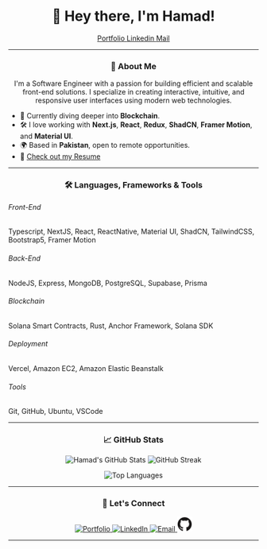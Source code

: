 <h1 align="center"> 👋 Hey there, I'm Hamad! </h1>

<p align="center">
   <a href="https://hamad-portfolio.vercel.app/" target="_blank">
      Portfolio
   </a>
   <a href="https://www.linkedin.com/in/hamadullah16/" target="_blank">
     Linkedin
   </a>
   <a href="mailto:hamadullah16@gmail.com">
      Mail
   </a>
</p>

---

<h3 align="center">🚀 About Me</h3>
<p align="center">I'm a Software Engineer with a passion for building efficient and scalable front-end solutions. I specialize in creating interactive, intuitive, and responsive user interfaces using modern web technologies.</p>

- 🌱 Currently diving deeper into **Blockchain**.
- 🛠️ I love working with  **Next.js**, **React**, **Redux**, **ShadCN**, **Framer Motion**, and **Material UI**.
- 🌍 Based in **Pakistan**, open to remote opportunities.
- 📄 [Check out my Resume](https://drive.google.com/drive/folders/1qfen1IlVD3V-dI6xLf25zWJ8G16kPIeh?usp=sharing)

---

<h3 align="center">🛠️ Languages, Frameworks & Tools</h3>

<h6 align="start">Front-End</h6>
<p>Typescript, NextJS, React, ReactNative, Material UI, ShadCN, TailwindCSS, Bootstrap5, Framer Motion</p>

<h6 align="start">Back-End</h6>
<p>NodeJS, Express, MongoDB, PostgreSQL, Supabase, Prisma</p>

<h6 align="start">Blockchain</h6>
<p>Solana Smart Contracts, Rust, Anchor Framework, Solana SDK</p>

<h6 align="start">Deployment</h6>
<p>Vercel, Amazon EC2, Amazon Elastic Beanstalk</p>

<h6 align="start">Tools</h6>
<p>Git, GitHub, Ubuntu, VSCode</p>

---

<h3 align="center">📈 GitHub Stats</h3>
<p align="center">
  <img src="https://github-readme-stats.vercel.app/api?username=HamadUllah16&show_icons=true&theme=radical" alt="Hamad's GitHub Stats" width="45%"/>
  <img src="https://github-readme-streak-stats.herokuapp.com/?user=HamadUllah16&theme=radical" alt="GitHub Streak" width="45%"/>
</p>
<p align="center">
   <img src="https://github-readme-stats.vercel.app/api/top-langs/?username=HamadUllah16&layout=compact&theme=radical" alt="Top Languages" width="45%"/>
</p>

---

<h3 align="center">💬 Let's Connect</h3>

<p align="center">
   <a href="https://hamad-portfolio.vercel.app/" target="_blank">
      <img src="https://i.imgur.com/PY46yqx.png" alt="Portfolio" width="30" height="30">
   </a>
   <a href="https://www.linkedin.com/in/hamadullah16/" target="_blank">
      <img src="https://cdn-icons-png.flaticon.com/256/174/174857.png" alt="LinkedIn" width="30" height="30">
   </a>
   <a href="mailto:hamadullah16@gmail.com">
      <img src="https://upload.wikimedia.org/wikipedia/commons/thumb/7/7e/Gmail_icon_%282020%29.svg/2560px-Gmail_icon_%282020%29.svg.png" alt="Email" width="30" height="30">
   </a>
   <a href="https://github.com/HamadUllah16" target="_blank">
      <img src="https://raw.githubusercontent.com/devicons/devicon/master/icons/github/github-original.svg" alt="GitHub" width="30" height="30">
   </a>
</p>

---
